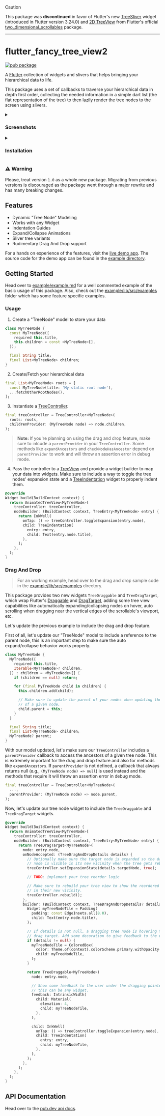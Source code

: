 > [!CAUTION]
> This package was **discontinued** in favor of Flutter's new [TreeSliver](https://api.flutter.dev/flutter/widgets/TreeSliver-class.html)
> widget (introduced in Flutter version 3.24.0) and
> [2D TreeView](https://pub.dev/documentation/two_dimensional_scrollables/latest/two_dimensional_scrollables/TreeView-class.html)
> from Flutter's official [two_dimensional_scrollables](https://pub.dev/packages/two_dimensional_scrollables) package.

---

# flutter_fancy_tree_view2
[![pub package](https://img.shields.io/pub/v/flutter_fancy_tree_view2.svg)](https://pub.dev/packages/flutter_fancy_tree_view2)

A [Flutter] collection of widgets and slivers that helps bringing your
hierarchical data to life.

This package uses a set of callbacks to traverse your hierarchical data in
depth first order, collecting the needed information in a simple dart list
(the flat representation of the tree) to then lazily render the tree nodes
to the screen using slivers.

<details>
<summary><h3>Screenshots</h3></summary>

|   |   |
| - | - |
| Blank Indentation | ![IndentGuide](https://raw.githubusercontent.com/baumths/flutter_tree_view/main/screenshots/blank_indentation.png) |
| Connecting Lines  | ![IndentGuide.connectingLines](https://raw.githubusercontent.com/baumths/flutter_tree_view/main/screenshots/connecting_lines.png) |
| Scoping Lines     | ![IndentGuide.scopingLines](https://raw.githubusercontent.com/baumths/flutter_tree_view/main/screenshots/scoping_lines.png) |

</details>

<details>
<summary><h3>Installation</h3></summary>

Run this command:

```sh
flutter pub add flutter_fancy_tree_view2
```

This will add a line like this to your package's pubspec.yaml (and run an 
implicit `flutter pub get`):

```yaml
dependencies:
  flutter_fancy_tree_view2: any
```

Now in your Dart code, you can use:

```dart
import 'package:flutter_fancy_tree_view2/flutter_fancy_tree_view2.dart';
```

</details>

### ⚠️ Warning
Please, treat version `1.0` as a whole new package. Migrating from previous
versions is discouraged as the package went through a major rewrite and has
many breaking changes.

## Features

* Dynamic "Tree Node" Modeling
* Works with any Widget
* Indentation Guides
* Expand/Collapse Animations
* Sliver tree variants
* Rudimentary Drag And Drop support

For a hands on experience of the features, visit the [live demo app].
The source code for the demo app can be found in the [example directory].

## Getting Started

Head over to [example/example.md] for a well commented example of the
basic usage of this package.
Also, check out the [example/lib/src/examples] folder which has some
feature specific examples.

### Usage

1. Create a "TreeNode" model to store your data

```dart
class MyTreeNode {
  const MyTreeNode({
    required this.title,
    this.children = const <MyTreeNode>[],
  });

  final String title;
  final List<MyTreeNode> children;
}
```

2. Create/Fetch your hierarchical data

```dart
final List<MyTreeNode> roots = [
  const MyTreeNode(title: 'My static root node'),
  ...fetchOtherRootNodes(),
];
```

3. Instantiate a [TreeController](https://pub.dev/documentation/flutter_fancy_tree_view2/latest/flutter_fancy_tree_view2/TreeController-class.html).

```dart
final treeController = TreeController<MyTreeNode>(
  roots: roots,
  childrenProvider: (MyTreeNode node) => node.children,
);
```

> **Note:**
> If you're planning on using the drag and drop feature, make sure to inlcude a
> `parentProvider` in your `TreeController`. Some methods like `expandAncestors`
> and `checkNodeHasAncestor` depend on `parentProvider` to work and will throw
> an assertion error in debug mode.

4. Pass the controller to a [TreeView](https://pub.dev/documentation/flutter_fancy_tree_view2/latest/flutter_fancy_tree_view2/TreeView-class.html)
and provide a widget builder to map your data into widgets. Make sure to include
a way to toggle the tree nodes' expansion state and a [TreeIndentation](https://pub.dev/documentation/flutter_fancy_tree_view2/latest/flutter_fancy_tree_view2/TreeIndentation-class.html)
widget to properly indent them.

```dart
@override
Widget build(BuildContext context) {
  return AnimatedTreeView<MyTreeNode>(
    treeController: treeController,
    nodeBuilder: (BuildContext context, TreeEntry<MyTreeNode> entry) {
      return InkWell(
        onTap: () => treeController.toggleExpansion(entry.node),
        child: TreeIndentation(
          entry: entry,
          child: Text(entry.node.title),
        ),
      );
    },
  );
}
```

### Drag And Drop

> For an working example, head over to the drag and drop sample code in the
> [example/lib/src/examples] directory.

This package provides two new widgets `TreeDraggable` and `TreeDragTarget`,
which wrap Flutter's [Draggable] and [DragTarget], adding some tree view
capabilities like automatically expanding/collapsing nodes on hover, auto
scrolling when dragging near the vertical edges of the scrollable's viewport,
etc.

Let's update the previous example to include the drag and drop feature.

First of all, let's update our "TreeNode" model to include a reference to the
parent node, this is an important step to make sure the auto expand/collapse
behavior works properly.

```dart
class MyTreeNode {
  MyTreeNode({
    required this.title,
    Iterable<MyTreeNode>? children,
  }) : children = <MyTreeNode>[] {
    if (children == null) return;

    for (final MyTreeNode child in children) {
      this.children.add(child);

      // Make sure to update the parent of your nodes when updating the children
      // of a given node.
      child.parent = this;
    }
  }

  final String title;
  final List<MyTreeNode> children;
  MyTreeNode? parent;
}
```

With our model updated, let's make sure our `TreeController` includes a
`parentProvider` callback to access the ancestors of a given tree node.
This is extremely important for the drag and drop feature and also for
methods like `expandAncestors`. If `parentProvider` is not defined, a
callback that always returns null (e.g., `(MyTreeNode node) => null`)
is used instead and the methods that require it will throw an assertion
error in debug mode.

```dart
final treeController = TreeController<MyTreeNode>(
  ...,
  parentProvider: (MyTreeNode node) => node.parent,
);
```

Now, let's update our tree node widget to include the `TreeDraggable` and
`TreeDragTarget` widgets.

```dart
@override
Widget build(BuildContext context) {
  return AnimatedTreeView<MyTreeNode>(
    treeController: treeController,
    nodeBuilder: (BuildContext context, TreeEntry<MyTreeNode> entry) {
      return TreeDragTarget<MyTreeNode>(
        node: entry.node,
        onNodeAccepted: (TreeDragAndDropDetails details) {
          // Optionally make sure the target node is expanded so the dragging
          // node is visible in its new vicinity when the tree gets rebuilt.
          treeController.setExpansionState(details.targetNode, true);

          // TODO: implement your tree reorder logic

          // Make sure to rebuild your tree view to show the reordered nodes
          // in their new vicinity.
          treeController.rebuild();
        },
        builder: (BuildContext context, TreeDragAndDropDetails? details) {
          Widget myTreeNodeTile = Padding(
            padding: const EdgeInsets.all(8.0),
            child: Text(entry.node.title),
          );

          // If details is not null, a dragging tree node is hovering this
          // drag target. Add some decoration to give feedback to the user.
          if (details != null) {
            myTreeNodeTile = ColoredBox(
              color: Theme.of(context).colorScheme.primary.withOpacity(0.3),
              child: myTreeNodeTile,
            );
          }

          return TreeDraggable<MyTreeNode>(
            node: entry.node,

            // Show some feedback to the user under the dragging pointer,
            // this can be any widget.
            feedback: IntrinsicWidth(
              child: Material(
                elevation: 4,
                child: myTreeNodeTile,
              ),
            ),

            child: InkWell(
              onTap: () => treeController.toggleExpansion(entry.node),
              child: TreeIndentation(
                entry: entry,
                child: myTreeNodeTile,
              ),
            ),
          );
        },
      );
    },
  );
}
```

[Draggable]: https://api.flutter.dev/flutter/widgets/Draggable-class.html
[DragTarget]: https://api.flutter.dev/flutter/widgets/DragTarget-class.html

## API Documentation

Head over to the [pub.dev api docs].

[Flutter]: https://flutter.dev
[live demo app]: https://baumths.github.io/flutter_tree_view
[example directory]: https://github.com/baumths/flutter_tree_view/tree/main/example
[example/example.md]: https://github.com/baumths/flutter_tree_view/tree/main/example/example.md
[example/lib/src/examples]: https://github.com/baumths/flutter_tree_view/tree/main/example/lib/src/examples
[pub.dev api docs]: https://pub.dev/documentation/flutter_fancy_tree_view2/latest/flutter_fancy_tree_view2/flutter_fancy_tree_view2-library.html
